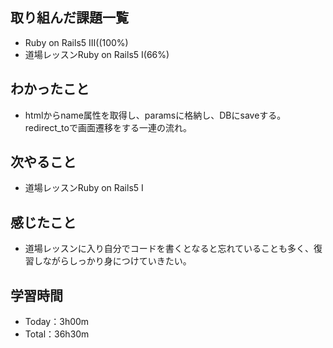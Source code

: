 ## 取り組んだ課題一覧
- Ruby on Rails5 Ⅲ((100%)
- 道場レッスンRuby on Rails5 Ⅰ(66%)
## わかったこと
- htmlからname属性を取得し、paramsに格納し、DBにsaveする。redirect_toで画面遷移をする一連の流れ。
## 次やること
- 道場レッスンRuby on Rails5 Ⅰ
## 感じたこと
- 道場レッスンに入り自分でコードを書くとなると忘れていることも多く、復習しながらしっかり身につけていきたい。
## 学習時間
- Today：3h00m
- Total：36h30m
